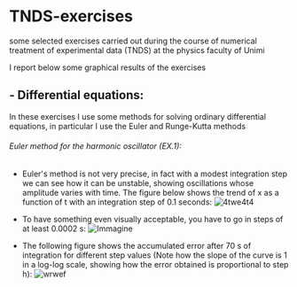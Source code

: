 # TNDS-exercises
some selected exercises carried out during the course of numerical treatment of experimental data (TNDS) at the physics faculty of Unimi

I report below some graphical results of the exercises


## - Differential equations:
In these exercises I use some methods for solving ordinary differential equations, in particular I use the Euler and Runge-Kutta methods
###### Euler method for the harmonic oscillator (EX.1): 
- Euler's method is not very precise, in fact with a modest integration step we can see how it can be unstable, showing oscillations whose amplitude varies with time. The figure below shows the trend of x as a function of t with an integration step of 0.1 seconds:
![4twe4t4](https://user-images.githubusercontent.com/72387126/175076875-1dd7f529-3b32-477b-a9ae-97599af3ae7c.png)


- To have something even visually acceptable, you have to go in steps of at least 0.0002 s:
![Immagine](https://user-images.githubusercontent.com/72387126/175077389-81f4274f-2ff6-4fa0-a856-952481339f72.png)


- The following figure shows the accumulated error after 70 s of integration for different step values (Note how the slope of the curve is 1 in a log-log scale, showing how the error obtained is proportional to step h):
![wrwef](https://user-images.githubusercontent.com/72387126/175078347-6d452e29-23e7-4265-bb4c-e984dda7e9f2.png)
